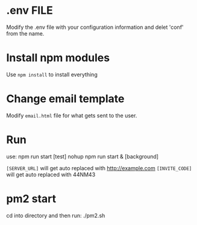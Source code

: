# .env FILE
Modify the .env file with your configuration information and delet 'conf' from the name.

# Install npm modules
Use `npm install` to install everything

# Change email template
Modify `email.html` file for what gets sent to the user.

# Run
use:	npm run start [test]
		nohup npm run start & [background]

`[SERVER_URL]` will get auto replaced with http://example.com
`[INVITE_CODE]` will get auto replaced with 44NM43

# pm2 start 
cd into directory and then run: ./pm2.sh
